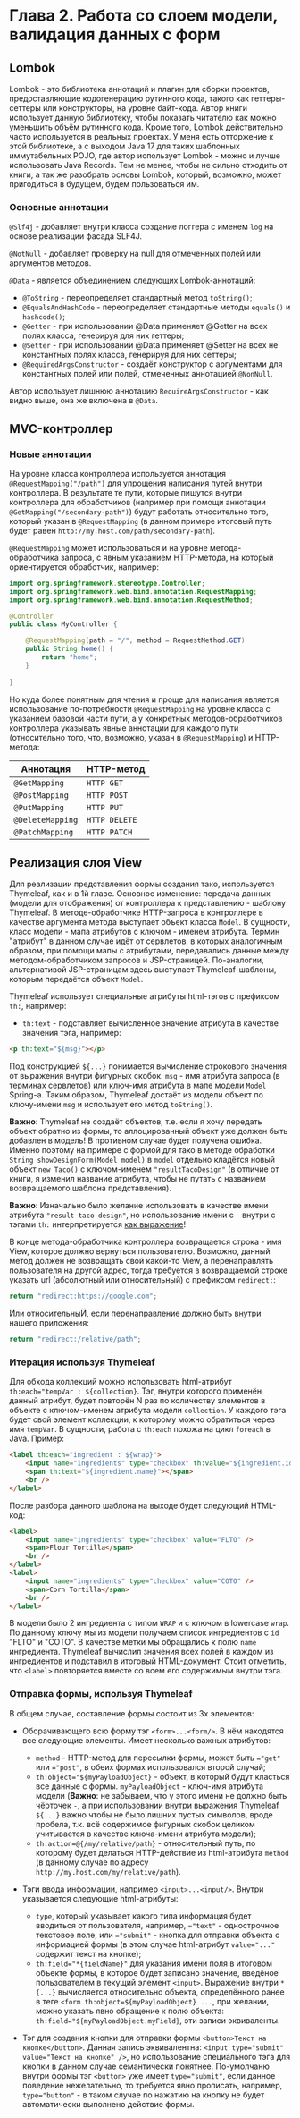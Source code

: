 # Глава 2. Работа со слоем модели, валидация данных с форм

## Lombok

Lombok - это библиотека аннотаций и плагин для сборки проектов, предоставляющие кодогенерацию рутинного кода,
такого как геттеры-сеттеры или конструкторы, на уровне байт-кода. Автор книги использует данную библиотеку, чтобы 
показать читателю как можно уменьшить объём рутинного кода. Кроме того, Lombok действительно часто используется в 
реальных проектах. У меня есть отторжение к этой библиотеке, а с выходом Java 17 для таких шаблонных иммутабельных POJO,
где автор использует Lombok - можно и лучше использовать Java Records. Тем не менее, чтобы не сильно отходить от книги,
а так же разобрать основы Lombok, который, возможно, может пригодиться в будущем, будем пользоваться им.

### Основные аннотации

`@Slf4j` - добавляет внутри класса создание логгера с именем `log` на основе реализации фасада SLF4J.

`@NotNull` - добавляет проверку на null для отмеченных полей или аргументов методов.

`@Data` - является объединением следующих Lombok-аннотаций:

 - `@ToString` - переопределяет стандартный метод `toString()`;
 - `@EqualsAndHashCode` - переопределяет стандартные методы `equals()` и `hashcode()`;
 - `@Getter` - при использовании @Data применяет @Getter на всех полях класса, генерируя для них геттеры;
 - `@Setter` - при использовании @Data применяет @Setter на всех не константных полях класса, генерируя для них сеттеры;
 - `@RequiredArgsConstructor` - создаёт конструктор с аргументами для константных полей или полей, отмеченных
аннотацией `@NonNull`.

Автор использует лишнюю аннотацию `RequireArgsConstructor` - как видно выше, она же включена в `@Data`.

## MVC-контроллер

### Новые аннотации

На уровне класса контроллера используется аннотация `@RequestMapping("/path")` для упрощения написания путей внутри 
контроллера. В результате те пути, которые пишутся внутри контроллера для обработчиков (например при помощи аннотации `@GetMapping("/secondary-path")`) будут работать относительно того, который указан в `@RequestMapping` (в данном 
примере итоговый путь будет равен `http://my.host.com/path/secondary-path`).

`@RequestMapping` может использоваться и на уровне метода-обработчика запроса, с явным указанием HTTP-метода, на который
ориентируется обработчик, например:

```java
import org.springframework.stereotype.Controller;
import org.springframework.web.bind.annotation.RequestMapping;
import org.springframework.web.bind.annotation.RequestMethod;

@Controller
public class MyController {

    @RequestMapping(path = "/", method = RequestMethod.GET)
    public String home() {
        return "home";
    }
    
}
```

Но куда более понятным для чтения и проще для написания является использование по-потребности `@RequestMapping` на
уровне класса с указанием базовой части пути, а у конкретных методов-обработчиков контроллера указывать явные аннотации
для каждого пути (относительно того, что, возможно, указан в `@RequestMapping`) и HTTP-метода:

| Аннотация        | HTTP-метод    |
| ---------------- | ------------- |
| `@GetMapping`    | `HTTP GET`    |
| `@PostMapping`   | `HTTP POST`   |
| `@PutMapping`    | `HTTP PUT`    |
| `@DeleteMapping` | `HTTP DELETE` |
| `@PatchMapping`  | `HTTP PATCH`  |

## Реализация слоя View

Для реализации представления формы создания тако, используется Thymeleaf, как и в 1й главе. Основное изменение: 
передача данных (модели для отображения) от контроллера к представлению - шаблону Thymeleaf. В методе-обработчике
HTTP-запроса в контроллере в качестве аргумента метода выступает объект класса `Model`. В сущности, класс модели -
мапа атрибутов с ключом - именем атрибута. Термин "атрибут" в данном случае идёт от сервлетов, в которых аналогичным
образом, при помощи мапы с атрибутами, передавались данные между методом-обработчиком запросов и JSP-страницей.
По-аналогии, альтернативой JSP-страницам здесь выступает Thymeleaf-шаблоны, которым передаётся объект `Model`.

Thymeleaf использует специальные атрибуты html-тэгов с префиксом `th:`, например:

- `th:text` - подставляет вычисленное значение атрибута в качестве значения тэга, например:

```html
<p th:text="${msg}"></p>
```

Под конструкцией `${...}` понимается вычисление строкового значения от выражения внутри фигурных скобок. `msg` - имя
атрибута запроса (в терминах сервлетов) или ключ-имя атрибута в мапе модели `Model` Spring-а. Таким образом, 
Thymeleaf достаёт из модели объект по ключу-имени `msg` и использует его метод `toString()`.

**Важно**: Thymeleaf не создаёт объектов, т.е. если я хочу передать объект обратно из формы, то аллоцированный объект
уже должен быть добавлен в модель! В противном случае будет получена ошибка. Именно поэтому на примере с формой для
тако в методе обработки `String showDesignForm(Model model)` в `model` отдельно кладётся новый объект `new Taco()` с
ключом-именем `"resultTacoDesign"` (в отличие от книги, я изменил название атрибута, чтобы не путать с названием
возвращаемого шаблона представления).

**Важно**: Изначально было желание использовать в качестве имени атрибута `"result-taco-design"`, но использование имени с `-` внутри с тэгами `th:` интерпретируется [как выражение](https://readthefuckingmanual.net/error/6261)! 

В конце метода-обработчика контроллера возвращается строка - имя View, которое должно вернуться пользователю. 
Возможно, данный метод должен не возвращать свой какой-то View, а перенаправлять пользователя на другой адрес, тогда
требуется в возвращаемой строке указать url (абсолютный или относительный) с префиксом `redirect:`:

```java
return "redirect:https://google.com";
```

Или относительныЙ, если перенаправление должно быть внутри нашего приложения:

```java
return "redirect:/relative/path";
```

### Итерация используя Thymeleaf

Для обхода коллекций можно использовать html-атрибут `th:each="tempVar : ${collection}`. Тэг, внутри которого применён
данный атрибут, будет повторён N раз по количеству элементов в объекте с ключом-именем атрибута модели `collection`. У
каждого тэга будет свой элемент коллекции, к которому можно обратиться через имя `tempVar`. В сущности, работа с 
`th:each` похожа на цикл `foreach` в Java. Пример:

```html
<label th:each="ingredient : ${wrap}">
    <input name="ingredients" type="checkbox" th:value="${ingredient.id}" />
    <span th:text="${ingredient.name}"></span>
    <br />
</label>
```

После разбора данного шаблона на выходе будет следующий HTML-код:

```html
<label>
    <input name="ingredients" type="checkbox" value="FLTO" />
    <span>Flour Tortilla</span>
    <br />
</label>
<label>
    <input name="ingredients" type="checkbox" value="COTO" />
    <span>Corn Tortilla</span>
    <br />
</label>
```

В модели было 2 ингредиента с типом `WRAP` и с ключом в lowercase `wrap`. По данному ключу мы из модели получаем 
список ингредиентов c `id` "FLTO" и "COTO". В качестве метки мы обращались к полю `name` ингредиента. Thymeleaf
вычислил значения всех полей в каждом из ингредиентов и подставил в итоговый HTML-документ. Стоит отметить, что 
`<label>` повторяется вместе со всем его содержимым внутри тэга.

### Отправка формы, используя Thymeleaf

В общем случае, составление формы состоит из 3х элементов:

- Оборачивающего всю форму тэг `<form>...<form/>`. В нём находятся все следующие элементы. Имеет несколько важных 
атрибутов:
  + `method` - HTTP-метод для пересылки формы, может быть `="get"` или `="post"`, в обеих формах использовался второй
случай;
  + `th:object="${myPayloadObject}` - объект, в который будут класться все данные с формы. `myPayloadObject` -
ключ-имя атрибута модели (**Важно**: не забываем, что у этого имени не должно быть чёрточек `-`, а при 
использовании внутри выражения Thymeleaf `${...}` важно чтобы не было лишних пустых символов, вроде пробела, т.к. всё
содержимое фигурных скобок целиком учитывается в качестве ключа-имени атрибута модели);
  + `th:action=@{/my/relative/path}` - относительный путь, по которому будет делаться HTTP-действие из html-атрибута 
`method` (в данному случае по адресу `http://my.host.com/my/relative/path`).

- Тэги ввода информации, например `<input>...<input/>`. Внутри указывается следующие html-атрибуты: 
  + `type`, который указывает какого типа информация будет вводиться от пользователя, например, `="text"` -
однострочное текстовое поле, или `="submit"` - кнопка для отправки объекта с информацией формы (в этом случае
html-атрибут `value="..."` содержит текст на кнопке); 
  + `th:field="*{fieldName}"` для указания имени поля в итоговом объекте формы, в которое будет записано значение,
введёное пользователем в текущий элемент `<input>`. Выражение внутри `*{...}` вычисляется относительно объекта,
определённого ранее в теге `<form th:object=${myPayloadObject} ...`, при желании, можно указать явно обращение к полю
объекта: `th:field="${myPayloadObject.myField}`, эти записи эквиваленты.

- Тэг для создания кнопки для отправки формы `<button>Текст на кнопке</button>`. Данная запись эквивалентна: 
`<input type="submit" value="Текст на кнопке" />`, но использование специального тэга для кнопки в данном случае 
семантически понятнее. По-умолчаню внутри формы тэг `<button>` уже имеет `type="submit"`, если данное поведение
нежелательно, то требуется явно прописать, например, `type="button"` - в таком случае по нажатию на кнопку не будет
автоматически выполнено действие формы.



